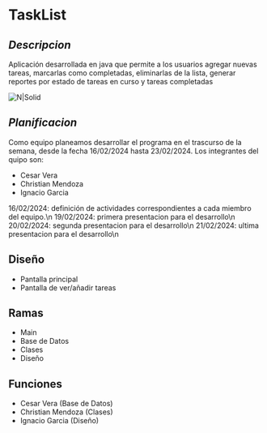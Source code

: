# TaskList


## _Descripcion_
Aplicación desarrollada en java que permite a los usuarios agregar nuevas tareas, marcarlas como completadas, eliminarlas de la lista, generar reportes por estado de tareas en curso y tareas completadas

![N|Solid](https://images.vexels.com/media/users/3/166401/isolated/lists/b82aa7ac3f736dd78570dd3fa3fa9e24-icono-del-lenguaje-de-programacion-java.png)

## _Planificacion_
Como equipo planeamos desarrollar el programa en el trascurso de la semana, desde la fecha 16/02/2024 hasta 23/02/2024. Los integrantes del quipo son:
- Cesar Vera
- Christian Mendoza
- Ignacio Garcia

16/02/2024: definición de actividades correspondientes a cada miembro del equipo.\n
19/02/2024: primera presentacion para el desarrollo\n
20/02/2024: segunda presentacion para el desarrollo\n
21/02/2024: ultima presentacion para el desarrollo\n

## Diseño
- Pantalla principal
- Pantalla de ver/añadir tareas

## Ramas
- Main
- Base de Datos
- Clases
- Diseño

## Funciones

- Cesar Vera (Base de Datos)
- Christian Mendoza (Clases)
- Ignacio Garcia (Diseño)


